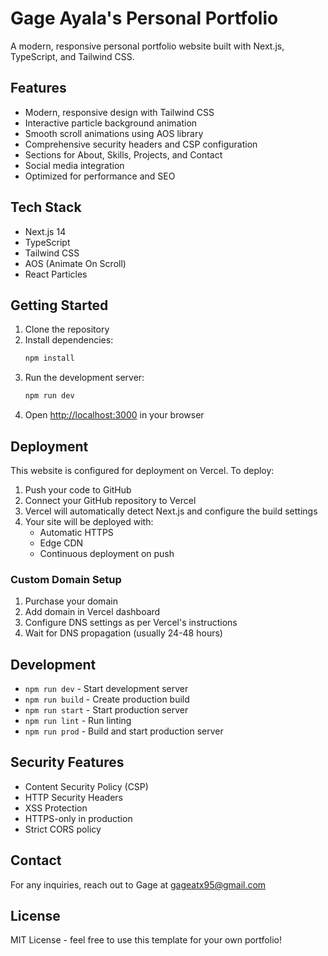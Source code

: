# Gage Ayala's Personal Portfolio

A modern, responsive personal portfolio website built with Next.js, TypeScript, and Tailwind CSS.

## Features

- Modern, responsive design with Tailwind CSS
- Interactive particle background animation
- Smooth scroll animations using AOS library
- Comprehensive security headers and CSP configuration
- Sections for About, Skills, Projects, and Contact
- Social media integration
- Optimized for performance and SEO

## Tech Stack

- Next.js 14
- TypeScript
- Tailwind CSS
- AOS (Animate On Scroll)
- React Particles

## Getting Started

1. Clone the repository
2. Install dependencies:
   ```bash
   npm install
   ```
3. Run the development server:
   ```bash
   npm run dev
   ```
4. Open [http://localhost:3000](http://localhost:3000) in your browser

## Deployment

This website is configured for deployment on Vercel. To deploy:

1. Push your code to GitHub
2. Connect your GitHub repository to Vercel
3. Vercel will automatically detect Next.js and configure the build settings
4. Your site will be deployed with:
   - Automatic HTTPS
   - Edge CDN
   - Continuous deployment on push

### Custom Domain Setup

1. Purchase your domain
2. Add domain in Vercel dashboard
3. Configure DNS settings as per Vercel's instructions
4. Wait for DNS propagation (usually 24-48 hours)

## Development

- `npm run dev` - Start development server
- `npm run build` - Create production build
- `npm run start` - Start production server
- `npm run lint` - Run linting
- `npm run prod` - Build and start production server

## Security Features

- Content Security Policy (CSP)
- HTTP Security Headers
- XSS Protection
- HTTPS-only in production
- Strict CORS policy

## Contact

For any inquiries, reach out to Gage at gageatx95@gmail.com

## License

MIT License - feel free to use this template for your own portfolio! 